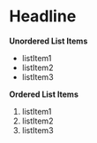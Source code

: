 # Headline

**Unordered List Items**
- listItem1
- listItem2
- listItem3    
  
**Ordered List Items**
1. listItem1
2. listItem2
3. listItem3
